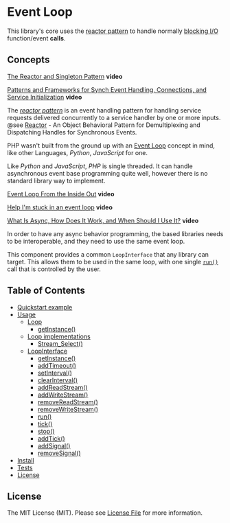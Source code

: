 Event Loop
=====

This library's core uses the [reactor pattern](https://en.wikipedia.org/wiki/Reactor_pattern) to handle normally [blocking I/O](https://nodejs.org/en/docs/guides/blocking-vs-non-blocking/#blocking) function/event __calls__.

Concepts
---

[The Reactor and Singleton Pattern](https://youtu.be/pmtrUcPs4GQ) __video__

[Patterns and Frameworks for Synch Event Handling, Connections, and Service Initialization](https://youtu.be/m-J9FCFOMUE) __video__

The [_reactor pattern_](https://youtu.be/izdvImum8ow) is an event handling pattern for handling service requests delivered concurrently to a service handler by one or more inputs. @see [Reactor](https://github.com/tpn/pdfs/blob/master/Reactor%20-%20An%20Object%20Behavioral%20Pattern%20for%20Demultiplexing%20and%20Dispatching%20Handles%20for%20Synchronous%20Events.pdf) - An Object Behavioral Pattern for Demultiplexing and Dispatching Handles for Synchronous Events.

PHP wasn't built from the ground up with an [Event Loop](https://en.wikipedia.org/wiki/Event_loop) concept in mind, like other Languages, _Python_, _JavaScript_ for one.

Like _Python_ and _JavaScript_, _PHP_ is single threaded. It can handle asynchronous event base programming quite well, however there is no standard library way to implement.

[Event Loop From the Inside Out](https://youtu.be/P9csgxBgaZ8) __video__

[Help I'm stuck in an event loop](https://youtu.be/6MXRNXXgP_0) __video__

[What Is Async, How Does It Work, and When Should I Use It?](https://youtu.be/kdzL3r-yJZY) __video__

In order to have any async behavior programming, the based libraries needs to be interoperable, and they need to use the same event loop.

This component provides a common `LoopInterface` that any library can target. This allows them to be used in the same loop, with one single [`run()`](#run) call that is controlled by the user.

**Table of Contents**
---

* [Quickstart example](#quickstart-example)
* [Usage](#usage)
  * [Loop](#Loop)
    * [getInstance()](#getInstance)
  * [Loop implementations](#loop-implementations)
    * [Stream_Select()](Stream_Select)
  * [LoopInterface](#loopinterface)
    * [getInstance()](#getInstance)
    * [addTimeout()](#addTimeout)
    * [setInterval()](#setInterval)
    * [clearInterval()](#clearInterval)
    * [addReadStream()](#addReadStream)
    * [addWriteStream()](#addWriteStream)
    * [removeReadStream()](#removeReadStream)
    * [removeWriteStream()](#removeWriteStream)
    * [run()](#run)
    * [tick()](#tick)
    * [stop()](#stop)
    * [addTick()](#addTick)
    * [addSignal()](#addsignal)
    * [removeSignal()](#removesignal)
* [Install](#install)
* [Tests](#tests)
* [License](#license)

## License
The MIT License (MIT). Please see [License File](LICENSE.md) for more information.
